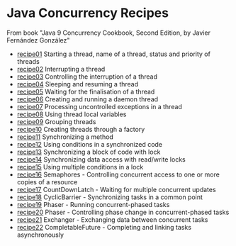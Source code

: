 # Java Concurrency Recipes

From book "Java 9 Concurrency Cookbook, Second Edition, by Javier Fernández González"

* [recipe01](/src/main/java/javathreads/recipe01/) Starting a thread, name of a thread, status and priority of threads
* [recipe02](/src/main/java/javathreads/recipe02/) Interrupting a thread
* [recipe03](/src/main/java/javathreads/recipe03/) Controlling the interruption of a thread
* [recipe04](/src/main/java/javathreads/recipe04/) Sleeping and resuming a thread
* [recipe05](/src/main/java/javathreads/recipe05/) Waiting for the finalisation of a thread
* [recipe06](/src/main/java/javathreads/recipe06/) Creating and running a daemon thread
* [recipe07](/src/main/java/javathreads/recipe07/) Processing uncontrolled exceptions in a thread
* [recipe08](/src/main/java/javathreads/recipe08/) Using thread local variables
* [recipe09](/src/main/java/javathreads/recipe09/) Grouping threads
* [recipe10](/src/main/java/javathreads/recipe10/) Creating threads through a factory
* [recipe11](/src/main/java/javathreads/recipe11/) Synchronizing a method
* [recipe12](/src/main/java/javathreads/recipe12/) Using conditions in a synchronized code
* [recipe13](/src/main/java/javathreads/recipe13/) Synchronizing a block of code with lock
* [recipe14](/src/main/java/javathreads/recipe14/) Synchronizing data access with read/write locks
* [recipe15](/src/main/java/javathreads/recipe15/) Using multiple conditions in a lock
* [recipe16](/src/main/java/javathreads/recipe16/) Semaphores - Controlling concurrent access to one or more copies of a resource
* [recipe17](/src/main/java/javathreads/recipe17/) CountDownLatch - Waiting for multiple concurrent updates
* [recipe18](/src/main/java/javathreads/recipe18/) CyclicBarrier - Synchronizing tasks in a common point
* [recipe19](/src/main/java/javathreads/recipe19/) Phaser - Running concurrent-phased tasks
* [recipe20](/src/main/java/javathreads/recipe20/) Phaser - Controlling phase change in concurrent-phased tasks
* [recipe21](/src/main/java/javathreads/recipe21/) Exchanger - Exchanging data between concurrent tasks
* [recipe22](/src/main/java/javathreads/recipe22/) CompletableFuture - Completing and linking tasks asynchronously